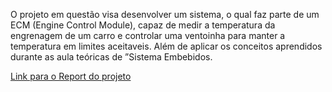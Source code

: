 O projeto em questão visa desenvolver um sistema, o qual faz parte de um ECM (Engine Control Module), capaz de medir a temperatura da engrenagem de um carro e controlar uma ventoinha para manter a temperatura em limites aceitaveis. Além de aplicar os conceitos aprendidos durante as aula teóricas de ”Sistema Embebidos.

[Link para o Report do projeto](https://sites.google.com/tecnico.ulisboa.pt/sistemasembebidos/introdu%C3%A7%C3%A3o "Report do projeto")
